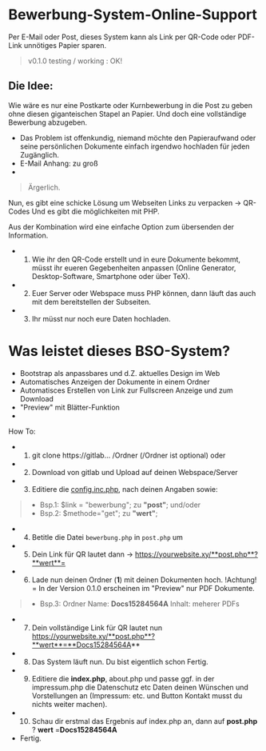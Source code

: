 # Bewerbung-System-Online-Support

Per E-Mail oder Post, dieses System kann als Link per QR-Code oder PDF-Link unnötiges Papier sparen.

> v0.1.0 testing / working : OK!


## Die Idee:

Wie wäre es nur eine Postkarte oder Kurnbewerbung in die Post zu geben ohne diesen giganteischen Stapel an Papier.
Und doch eine vollständige Bewerbung abzugeben.
* Das Problem ist offenkundig, niemand möchte den Papieraufwand oder seine persönlichen Dokumente einfach irgendwo hochladen für jeden Zugänglich.
* E-Mail Anhang: zu groß
* 
> Ärgerlich.

Nun, es gibt eine schicke Lösung um Webseiten Links zu verpacken -> QR-Codes
Und es gibt die möglichkeiten mit PHP.

Aus der Kombination wird eine einfache Option zum übersenden der Information.

* 1. Wie ihr den QR-Code erstellt und in eure Dokumente bekommt, müsst ihr eueren Gegebenheiten anpassen (Online Generator, Desktop-Software, Smartphone oder über TeX).
* 2. Euer Server oder Webspace muss PHP können, dann läuft das auch mit dem bereitstellen der Subseiten.
* 3. Ihr müsst nur noch eure Daten hochladen.

# Was leistet dieses BSO-System?
* Bootstrap als anpassbares und d.Z. aktuelles Design im Web
* Automatisches Anzeigen der Dokumente in einem Ordner
* Automatisces Erstellen von Link zur Fullscreen Anzeige und zum Download
* "Preview" mit Blätter-Funktion
* 

How To:

* 1. git clone https://gitlab... /Ordner   (/Ordner ist optional)
oder
* 2. Download von gitlab und Upload auf deinen Webspace/Server
* 3. Editiere die [config.inc.php](src/config.inc.php), nach deinen Angaben sowie:
>*   Bsp.1:     $link = "bewerbung"; zu **"post"**;
          und/oder
>*   Bsp.2:      $methode="get";   zu **"wert"**;
* 4. Betitle die Datei `bewerbung.php` in `post.php` um
* 5. Dein Link für QR lautet dann -> https://yourwebsite.xy/**post.php**?**wert**=
* 6. Lade nun deinen Ordner (**1**) mit deinen Dokumenten hoch. !Achtung! = In der Version 0.1.0 erscheinen im "Preview" nur PDF Dokumente.
>*   Bsp.3: Ordner Name: **Docs15284564A**   Inhalt: meherer PDFs
* 7. Dein vollständige Link für QR lautet nun https://yourwebsite.xy/**post.php**?**wert**=**Docs15284564A**
* 8. Das System läuft nun. Du bist eigentlich schon Fertig.
* 9. Editiere die **index.php**, about.php und passe ggf. in der impressum.php die Datenschutz etc Daten deinen Wünschen und Vorstellungen an (Impressum: etc. und Button Kontakt musst du nichts weiter machen).
* 10. Schau dir erstmal das Ergebnis auf index.php an, dann auf  **post.php** ? **wert** =**Docs15284564A**
* Fertig.
